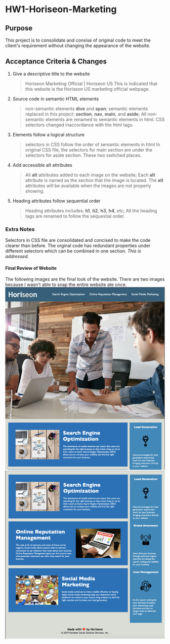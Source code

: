 # HW1-Horiseon-Marketing

## Purpose

This project is to consolidate and consise of original code to meet the client's requirement without changing the appearance of the website.

## Acceptance Criteria & Changes

1. Give a descriptive title to the website
    >Horiseon Marketing Official | Horiseon US
This is indicated that this website is the Horiseon US marketing official webpage.

2. Source code in semantic HTML elements
    >non-semantic elements **dive** and **span**;
    >semantic elements replaced in this project: **section**, **nav**, **main**, and **aside**;
All non-semantic elements are renamed to semantic elements in html. CSS selectors changed inaccordance with the html tags.

3. Elements follow a logical structure
    >selectors in CSS follow the order of semantic elements in html
In original CSS file, the selectors for main section are under the selectors for aside section. These two switched places.

4. Add accessible alt attributes
    >All **alt** attributes added to each image on the website;
Each **alt** attribute is named as the section that the image is located. The **alt** attributes will be available when the images are not properly showing.

5. Heading attributes follow sequential order
    >Heading attributes includes: **h1**, **h2**, **h3**, **h4**, etc;
All the heading tags are renamed to follow the sequestial order.

### Extra Notes

Selectors in CSS file are consolidated and concised to make the code clearer than before. The orginal code has redundant properties under different selectors which can be combined in one section. _This is addressed._

#### Final Review of Website
The following images are the final look of the website. There are two images because I wasn't able to snap the entire website ate once.
![The first image including the header, navigation bar and a header image.](/assets/images/final-website-1.png)
![The second image including all main sections, side bar, and footer of the webpage.](/assets/images/final-website-2.png)
